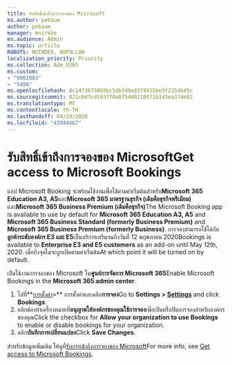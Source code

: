 ```yaml
---
title: รับสิทธิ์เข้าถึงการจองของ Microsoft
ms.author: pebaum
author: pebaum
manager: mnirkhe
ms.audience: Admin
ms.topic: article
ROBOTS: NOINDEX, NOFOLLOW
localization_priority: Priority
ms.collection: Adm_O365
ms.custom:
- "9002883"
- "5498"
ms.openlocfilehash: 8c14736758b5bc5dbfd6e8378415be3f215db45c
ms.sourcegitcommit: 821c0d7cd1937f0a8f54d0210f71b1d3ea374e82
ms.translationtype: MT
ms.contentlocale: th-TH
ms.lasthandoff: 04/29/2020
ms.locfileid: "43944667"
---
```

# <a name="get-access-to-microsoft-bookings"></a><span data-ttu-id="b53af-102">รับสิทธิ์เข้าถึงการจองของ Microsoft</span><span class="sxs-lookup"><span data-stu-id="b53af-102">Get access to Microsoft Bookings</span></span>

<span data-ttu-id="b53af-103">แอป Microsoft Booking จะพร้อมใช้งานเพื่อใช้ตามค่าเริ่มต้นสําหรับ**Microsoft 365 Education A3, A5**และ**Microsoft 365 มาตรฐานธุรกิจ (เดิมคือธุรกิจพรีเมียม)** และ**Microsoft 365 Business Premium (เดิมคือธุรกิจ)**</span><span class="sxs-lookup"><span data-stu-id="b53af-103">The Microsoft Booking app is available to use by default for **Microsoft 365 Education A3, A5** and **Microsoft 365 Business Standard (formerly Business Premium)** and **Microsoft 365 Business Premium (formerly Business)**.</span></span> <span data-ttu-id="b53af-104">การจองสามารถใช้ได้กับ**ลูกค้าระดับองค์กร E3 และ E5**เป็นบริการเสริมจนถึงวันที่ 12 พฤษภาคม 2020</span><span class="sxs-lookup"><span data-stu-id="b53af-104">Bookings is available to **Enterprise E3 and E5 customers** as an add-on until May 12th, 2020.</span></span> <span data-ttu-id="b53af-105">เมื่อถึงจุดใดจะถูกเปิดตามค่าเริ่มต้น</span><span class="sxs-lookup"><span data-stu-id="b53af-105">At which point it will be turned on by default.</span></span>

<span data-ttu-id="b53af-106">เปิดใช้งานการจองของ Microsoft ใน**ศูนย์การจัดการ Microsoft 365**</span><span class="sxs-lookup"><span data-stu-id="b53af-106">Enable Microsoft Bookings in the **Microsoft 365 admin center**.</span></span>

1. <span data-ttu-id="b53af-107">ไปที่**[การตั้งค่า](https://admin.microsoft.com/Adminportal/Home?source=applauncher#/Settings/Services)>** การตั้งค่าและคลิก**การจอง**</span><span class="sxs-lookup"><span data-stu-id="b53af-107">Go to **Settings > [Settings](https://admin.microsoft.com/Adminportal/Home?source=applauncher#/Settings/Services)** and click **Bookings**.</span></span>
2. <span data-ttu-id="b53af-108">คลิกช่องทําเครื่องหมายที่**อนุญาตให้องค์กรของคุณใช้การจอง**เพื่อเปิดหรือปิดการจองสําหรับองค์กรของคุณ</span><span class="sxs-lookup"><span data-stu-id="b53af-108">Click the checkbox for **Allow your organization to use Bookings** to enable or disable bookings for your organization.</span></span>
3. <span data-ttu-id="b53af-109">คลิก**บันทึกการเปลี่ยนแปลง**</span><span class="sxs-lookup"><span data-stu-id="b53af-109">Click **Save Changes**.</span></span>

<span data-ttu-id="b53af-110">สําหรับข้อมูลเพิ่มเติม ให้ดูที่[รับการเข้าถึงการจองของ Microsoft](https://support.microsoft.com/en-us/office/get-access-to-microsoft-bookings-5382dc07-aaa5-45c9-8767-502333b214ce)</span><span class="sxs-lookup"><span data-stu-id="b53af-110">For more info, see [Get access to Microsoft Bookings](https://support.microsoft.com/en-us/office/get-access-to-microsoft-bookings-5382dc07-aaa5-45c9-8767-502333b214ce).</span></span>
